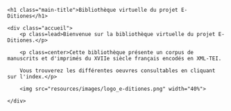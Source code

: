 <div class="container">

	<h1 class="main-title">Bibliothèque virtuelle du projet E-Ditiones</h1>

	<div class="accueil">
		<p class=lead>Bienvenue sur la bibliothèque virtuelle du projet E-Ditiones.</p>

		<p class=center>Cette bibliothèque présente un corpus de manuscrits et d'imprimés du XVIIe siècle français encodés en XML-TEI.

		Vous trouverez les différentes oeuvres consultables en cliquant sur l'index.</p>

		<img src="resources/images/logo_e-ditiones.png" width="40%">

	</div>

</div>